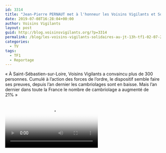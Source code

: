 ```yaml
---
id: 3314
title: "Jean-Pierre PERNAUT met à l'honneur les Voisins Vigilants et Solidaires"
date: 2019-07-08T16:28:04+00:00
author: Voisins Vigilants
layout: post
guid: http://blog.voisinsvigilants.org/?p=3314
permalink: /blog/les-voisins-vigilants-solidaires-au-jt-13h-tf1-02-07-2019/
categories:
  - TV
tags:
  - TF1
  - Reportage
---
```

« À Saint-Sébastien-sur-Loire, Voisins Vigilants a convaincu plus de 300 personnes. Cumulé à l’action des forces de l’ordre, le dispositif semble faire ses preuves, depuis l’an dernier les cambriolages sont en baisse. Mais l’an dernier dans toute la France le nombre de cambriolage a augmenté de 21% »

<div class="videocontent">
  <video
    id="TF1-jt-13h-pernaut"
    class="video-js video-vv"
    responsive="true"
    controls
    preload="auto"
    poster="./../../images/2019/07/jpp_640_380.png"
    data-setup="{}"
  >
    <source src="./../../images/2019/07/13H_TF1_DU_02-07-2019.mp4" type="video/mp4" />
  </video>
</div>
